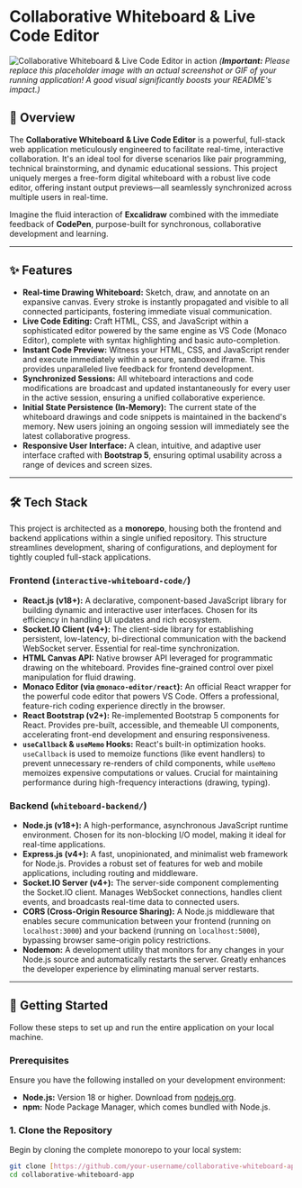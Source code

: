 # Collaborative Whiteboard & Live Code Editor

![Collaborative Whiteboard & Live Code Editor in action](https://via.placeholder.com/1200x600?text=Collaborative+Whiteboard+%26+Code+Editor+Screenshot)
*(**Important:** Please replace this placeholder image with an actual screenshot or GIF of your running application! A good visual significantly boosts your README's impact.)*

## 🚀 Overview

The **Collaborative Whiteboard & Live Code Editor** is a powerful, full-stack web application meticulously engineered to facilitate real-time, interactive collaboration. It's an ideal tool for diverse scenarios like pair programming, technical brainstorming, and dynamic educational sessions. This project uniquely merges a free-form digital whiteboard with a robust live code editor, offering instant output previews—all seamlessly synchronized across multiple users in real-time.

Imagine the fluid interaction of **Excalidraw** combined with the immediate feedback of **CodePen**, purpose-built for synchronous, collaborative development and learning.

---

## ✨ Features

* **Real-time Drawing Whiteboard:** Sketch, draw, and annotate on an expansive canvas. Every stroke is instantly propagated and visible to all connected participants, fostering immediate visual communication.
* **Live Code Editing:** Craft HTML, CSS, and JavaScript within a sophisticated editor powered by the same engine as VS Code (Monaco Editor), complete with syntax highlighting and basic auto-completion.
* **Instant Code Preview:** Witness your HTML, CSS, and JavaScript render and execute immediately within a secure, sandboxed iframe. This provides unparalleled live feedback for frontend development.
* **Synchronized Sessions:** All whiteboard interactions and code modifications are broadcast and updated instantaneously for every user in the active session, ensuring a unified collaborative experience.
* **Initial State Persistence (In-Memory):** The current state of the whiteboard drawings and code snippets is maintained in the backend's memory. New users joining an ongoing session will immediately see the latest collaborative progress.
* **Responsive User Interface:** A clean, intuitive, and adaptive user interface crafted with **Bootstrap 5**, ensuring optimal usability across a range of devices and screen sizes.

---

## 🛠️ Tech Stack

This project is architected as a **monorepo**, housing both the frontend and backend applications within a single unified repository. This structure streamlines development, sharing of configurations, and deployment for tightly coupled full-stack applications.

### Frontend (`interactive-whiteboard-code/`)

* **React.js (v18+):** A declarative, component-based JavaScript library for building dynamic and interactive user interfaces. Chosen for its efficiency in handling UI updates and rich ecosystem.
* **Socket.IO Client (v4+):** The client-side library for establishing persistent, low-latency, bi-directional communication with the backend WebSocket server. Essential for real-time synchronization.
* **HTML Canvas API:** Native browser API leveraged for programmatic drawing on the whiteboard. Provides fine-grained control over pixel manipulation for fluid drawing.
* **Monaco Editor (via `@monaco-editor/react`):** An official React wrapper for the powerful code editor that powers VS Code. Offers a professional, feature-rich coding experience directly in the browser.
* **React Bootstrap (v2+):** Re-implemented Bootstrap 5 components for React. Provides pre-built, accessible, and themeable UI components, accelerating front-end development and ensuring responsiveness.
* **`useCallback` & `useMemo` Hooks:** React's built-in optimization hooks. `useCallback` is used to memoize functions (like event handlers) to prevent unnecessary re-renders of child components, while `useMemo` memoizes expensive computations or values. Crucial for maintaining performance during high-frequency interactions (drawing, typing).

### Backend (`whiteboard-backend/`)

* **Node.js (v18+):** A high-performance, asynchronous JavaScript runtime environment. Chosen for its non-blocking I/O model, making it ideal for real-time applications.
* **Express.js (v4+):** A fast, unopinionated, and minimalist web framework for Node.js. Provides a robust set of features for web and mobile applications, including routing and middleware.
* **Socket.IO Server (v4+):** The server-side component complementing the Socket.IO client. Manages WebSocket connections, handles client events, and broadcasts real-time data to connected users.
* **CORS (Cross-Origin Resource Sharing):** A Node.js middleware that enables secure communication between your frontend (running on `localhost:3000`) and your backend (running on `localhost:5000`), bypassing browser same-origin policy restrictions.
* **Nodemon:** A development utility that monitors for any changes in your Node.js source and automatically restarts the server. Greatly enhances the developer experience by eliminating manual server restarts.

---

## 🚀 Getting Started

Follow these steps to set up and run the entire application on your local machine.

### Prerequisites

Ensure you have the following installed on your development environment:

* **Node.js:** Version 18 or higher. Download from [nodejs.org](https://nodejs.org/).
* **npm:** Node Package Manager, which comes bundled with Node.js.

### 1. Clone the Repository

Begin by cloning the complete monorepo to your local system:

```bash
git clone [https://github.com/your-username/collaborative-whiteboard-app.git](https://github.com/Asadp3406/collaborative-whiteboard-app.git)
cd collaborative-whiteboard-app